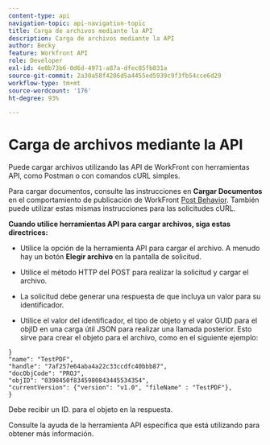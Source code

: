 ```yaml
---
content-type: api
navigation-topic: api-navigation-topic
title: Carga de archivos mediante la API
description: Carga de archivos mediante la API
author: Becky
feature: Workfront API
role: Developer
exl-id: 4e0b73b6-0d6d-4971-a87a-dfec85fb031a
source-git-commit: 2a30a58f4206d5a4455ed5939c9f3fb54cce6d29
workflow-type: tm+mt
source-wordcount: '176'
ht-degree: 93%

---
```


# Carga de archivos mediante la API

Puede cargar archivos utilizando las API de WorkFront con herramientas API, como Postman o con comandos cURL simples.

Para cargar documentos, consulte las instrucciones en **Cargar Documentos** en el comportamiento de publicación de WorkFront [Post Behavior](/help/quicksilver/wf-api/general/api-basics.md#post-behavior). También puede utilizar estas mismas instrucciones para las solicitudes cURL.

**Cuando utilice herramientas API para cargar archivos, siga estas directrices:**

* Utilice la opción de la herramienta API para cargar el archivo. A menudo hay un botón **Elegir archivo** en la pantalla de solicitud.

* Utilice el método HTTP del POST para realizar la solicitud y cargar el archivo.

* La solicitud debe generar una respuesta de que incluya un valor para su identificador.

* Utilice el valor del identificador, el tipo de objeto y el valor GUID para el objID en una carga útil JSON para realizar una llamada posterior. Esto sirve para crear el objeto para el archivo, como en el siguiente ejemplo:

```
}
"name": "TestPDF",
"handle": "7af257e64aba4a22c33ccdfc40bbb87",
"docObjCode": "PROJ",
"objID": "0398450f8345980843445534354",
"currentVersion": {"version": "v1.0", "fileName" : "TestPDF"},
}
```

Debe recibir un ID. para el objeto en la respuesta.

Consulte la ayuda de la herramienta API específica que está utilizando para obtener más información.
